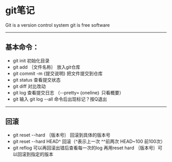 # git笔记
Git is a version control system
git is free software

---

## 基本命令：
- git init 初始化目录
-  git add ｛文件名称｝ 放入git仓库
- git commit  -m {提交说明} 把文件提交到仓库
- git status 查看提交状态
- git diff 对比改动
- git log 查看提交日志 （--pretty=｛oneline｝ 只看概要）
- git 输入 git log --all 命令后出现<END>标记？按Q退出

---

## 回滚
- git reset --hard ｛版本号｝ 回滚到具体的版本号
- git reset --hard HEAD^ 回滚（^表示上一次 ^^前两次 HEAD~100 前100次）
- git reflog 可以再回滚出错后查看每一次的log 再用reset hard ｛版本号｝可以回滚到指定的版本
